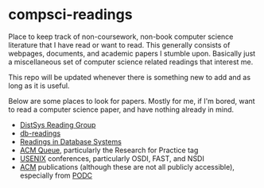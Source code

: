 # compsci-readings
Place to keep track of non-coursework, non-book computer science literature that
I have read or want to read. This generally consists of webpages, documents, and 
academic papers I stumble upon. Basically just a miscellaneous set of computer
science related readings that interest me. 

This repo will be updated whenever there is something new to add and as long as 
it is useful.

Below are some places to look for papers. Mostly for me, if I'm bored, want to 
read a computer science paper, and have nothing already in mind.

- [DistSys Reading Group](http://charap.co/category/reading-group/)
- [db-readings](https://github.com/rxin/db-readings)
- [Readings in Database Systems](http://www.redbook.io/)
- [ACM Queue](https://queue.acm.org/), particularly the Research for Practice tag
- [USENIX](https://www.usenix.org/conferences) conferences, particularly OSDI, 
FAST, and NSDI
- [ACM](https://dl.acm.org/) publications (although these are not all publicly 
accessible), especially from [PODC](https://www.podc.org/)

